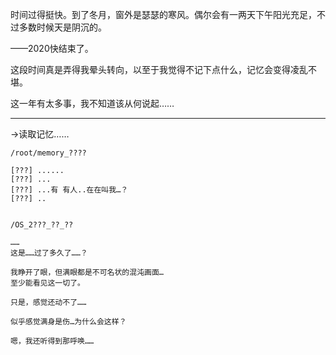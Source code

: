 时间过得挺快。到了冬月，窗外是瑟瑟的寒风。偶尔会有一两天下午阳光充足，不过多数时候天是阴沉的。

——2020快结束了。

这段时间真是弄得我晕头转向，以至于我觉得不记下点什么，记忆会变得凌乱不堪。

这一年有太多事，我不知道该从何说起……

---

→读取记忆……
~~~
/root/memory_????

[???] ......
[???] ...
[???] ...有 有人..在在叫我…？
[???] ..


/OS_2???_??_??

……
这是……过了多久了……？

我睁开了眼，但满眼都是不可名状的混沌画面… 
至少能看见这一切了。

只是，感觉还动不了……

似乎感觉满身是伤…为什么会这样？

嗯，我还听得到那呼唤……
